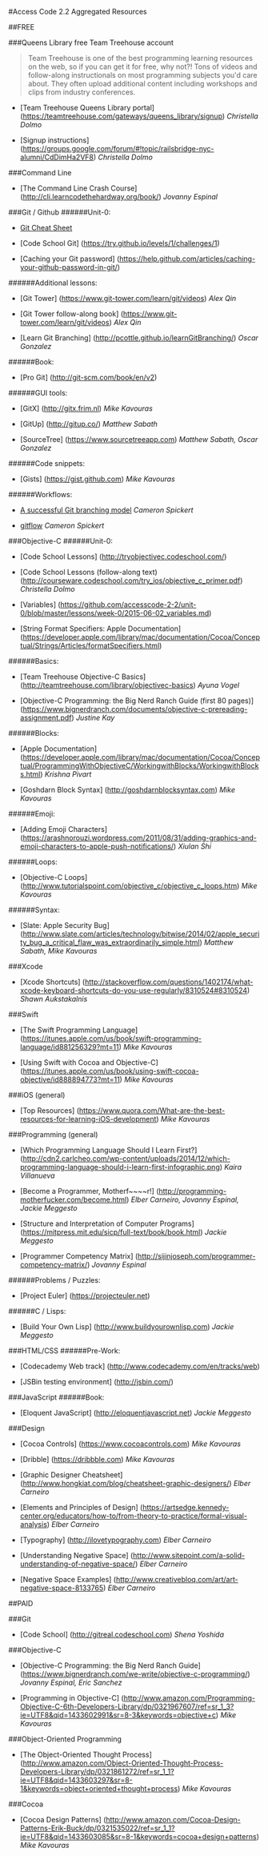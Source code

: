 #Access Code 2.2 Aggregated Resources


##FREE

###Queens Library free Team Treehouse account
> Team Treehouse is one of the best programming learning resources on the web, so if you can get it for free, why not?! Tons of videos and follow-along instructionals on most programming subjects you'd care about. They often upload additional content including workshops and clips from industry conferences.

* [Team Treehouse Queens Library portal] (https://teamtreehouse.com/gateways/queens_library/signup)
*Christella Dolmo*

* [Signup instructions] (https://groups.google.com/forum/#!topic/railsbridge-nyc-alumni/CdDimHa2VF8)
*Christella Dolmo*


###Command Line
* [The Command Line Crash Course] (http://cli.learncodethehardway.org/book/)
*Jovanny Espinal*


###Git / Github
######Unit-0:
* [Git Cheat Sheet](https://github.com/accesscode-2-2/user-manual/blob/master/git-cheatsheet.md)

* [Code School Git] (https://try.github.io/levels/1/challenges/1)

* [Caching your Git password] (https://help.github.com/articles/caching-your-github-password-in-git/)

######Additional lessons:
* [Git Tower] (https://www.git-tower.com/learn/git/videos)
*Alex Qin*

* [Git Tower follow-along book] (https://www.git-tower.com/learn/git/videos)
*Alex Qin*

* [Learn Git Branching] (http://pcottle.github.io/learnGitBranching/)
*Oscar Gonzalez*
		
######Book:
* [Pro Git] (http://git-scm.com/book/en/v2)
			
######GUI tools:
* [GitX] (http://gitx.frim.nl)
*Mike Kavouras*

* [GitUp] (http://gitup.co/)
*Matthew Sabath*

* [SourceTree] (https://www.sourcetreeapp.com)
*Matthew Sabath, Oscar Gonzalez*
			
######Code snippets:
* [Gists] (https://gist.github.com)
*Mike Kavouras*

######Workflows:
* [A successful Git branching model](http://nvie.com/posts/a-successful-git-branching-model/)
*Cameron Spickert*

* [gitflow](https://github.com/nvie/gitflow)
*Cameron Spickert*


###Objective-C
######Unit-0:
* [Code School Lessons] (http://tryobjectivec.codeschool.com/)

* [Code School Lessons (follow-along text) (http://courseware.codeschool.com/try_ios/objective_c_primer.pdf)
*Christella Dolmo*

* [Variables] (https://github.com/accesscode-2-2/unit-0/blob/master/lessons/week-0/2015-06-02_variables.md)

* [String Format Specifiers: Apple Documentation] (https://developer.apple.com/library/mac/documentation/Cocoa/Conceptual/Strings/Articles/formatSpecifiers.html)

######Basics:
* [Team Treehouse Objective-C Basics] (http://teamtreehouse.com/library/objectivec-basics) 
*Ayuna Vogel*

* [Objective-C Programming: the Big Nerd Ranch Guide (first 80 pages)] (https://www.bignerdranch.com/documents/objective-c-prereading-assignment.pdf)
*Justine Kay*
	
######Blocks:
* [Apple Documentation] (https://developer.apple.com/library/mac/documentation/Cocoa/Conceptual/ProgrammingWithObjectiveC/WorkingwithBlocks/WorkingwithBlocks.html)
*Krishna Pivart*

* [Goshdarn Block Syntax] (http://goshdarnblocksyntax.com)
*Mike Kavouras*

######Emoji:
* [Adding Emoji Characters] (https://arashnorouzi.wordpress.com/2011/08/31/adding-graphics-and-emoji-characters-to-apple-push-notifications/)
*Xiulan Shi*

######Loops:
* [Objective-C Loops] (http://www.tutorialspoint.com/objective_c/objective_c_loops.htm)
*Mike Kavouras*

######Syntax:
* [Slate: Apple Security Bug]  (http://www.slate.com/articles/technology/bitwise/2014/02/apple_security_bug_a_critical_flaw_was_extraordinarily_simple.html)
*Matthew Sabath, Mike Kavouras*	


###Xcode
* [Xcode Shortcuts] (http://stackoverflow.com/questions/1402174/what-xcode-keyboard-shortcuts-do-you-use-regularly/8310524#8310524)
*Shawn Aukstakalnis*


###Swift
* [The Swift Programming Language] (https://itunes.apple.com/us/book/swift-programming-language/id881256329?mt=11)
*Mike Kavouras*
		
* [Using Swift with Cocoa and Objective-C] (https://itunes.apple.com/us/book/using-swift-cocoa-objective/id888894773?mt=11)
*Mike Kavouras*
		
		
###iOS (general)
* [Top Resources] (https://www.quora.com/What-are-the-best-resources-for-learning-iOS-development)
*Mike Kavouras*
		
		
###Programming (general)
* [Which Programming Language Should I Learn First?] (http://cdn2.carlcheo.com/wp-content/uploads/2014/12/which-programming-language-should-i-learn-first-infographic.png)
*Kaira Villanueva*

* [Become a Programmer, Motherf~~~~r!] (http://programming-motherfucker.com/become.html)
*Elber Carneiro, Jovanny Espinal, Jackie Meggesto*

* [Structure and Interpretation of Computer Programs] (https://mitpress.mit.edu/sicp/full-text/book/book.html)
*Jackie Meggesto*

* [Programmer Competency Matrix] (http://sijinjoseph.com/programmer-competency-matrix/)
*Jovanny Espinal*

######Problems / Puzzles:
* [Project Euler] (https://projecteuler.net)

######C / Lisps:
* [Build Your Own Lisp] (http://www.buildyourownlisp.com)
*Jackie Meggesto*

		
###HTML/CSS
######Pre-Work:
* [Codecademy Web track] (http://www.codecademy.com/en/tracks/web)

* [JSBin testing environment] (http://jsbin.com/)


###JavaScript
######Book:
* [Eloquent JavaScript] (http://eloquentjavascript.net)
*Jackie Meggesto*

		
###Design
* [Cocoa Controls] (https://www.cocoacontrols.com)
*Mike Kavouras*
	
* [Dribble] (https://dribbble.com)
*Mike Kavouras*

* [Graphic Designer Cheatsheet] (http://www.hongkiat.com/blog/cheatsheet-graphic-designers/)
*Elber Carneiro*
	
* [Elements and Principles of Design] (https://artsedge.kennedy-center.org/educators/how-to/from-theory-to-practice/formal-visual-analysis)
*Elber Carneiro*
	
* [Typography] (http://ilovetypography.com)
*Elber Carneiro*

* [Understanding Negative Space] (http://www.sitepoint.com/a-solid-understanding-of-negative-space/)
*Elber Carneiro*
	
* [Negative Space Examples] (http://www.creativebloq.com/art/art-negative-space-8133765)
*Elber Carneiro*



##PAID

###Git
* [Code School] (http://gitreal.codeschool.com)
*Shena Yoshida*


###Objective-C
* [Objective-C Programming: the Big Nerd Ranch Guide] (https://www.bignerdranch.com/we-write/objective-c-programming/)
*Jovanny Espinal, Eric Sanchez*

* [Programming in Objective-C] (http://www.amazon.com/Programming-Objective-C-6th-Developers-Library/dp/0321967607/ref=sr_1_3?ie=UTF8&qid=1433602991&sr=8-3&keywords=objective+c)
*Mike Kavouras*


###Object-Oriented Programming
* [The Object-Oriented Thought Process] (http://www.amazon.com/Object-Oriented-Thought-Process-Developers-Library/dp/0321861272/ref=sr_1_1?ie=UTF8&qid=1433603297&sr=8-1&keywords=object+oriented+thought+process)
*Mike Kavouras*

###Cocoa
* [Cocoa Design Patterns] (http://www.amazon.com/Cocoa-Design-Patterns-Erik-Buck/dp/0321535022/ref=sr_1_1?ie=UTF8&qid=1433603085&sr=8-1&keywords=cocoa+design+patterns)
*Mike Kavouras*

